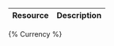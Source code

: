 <!--
@title Currency
@author Moltin Ltd
@description Currency endpoints
-->

Resource | Description
---------|------------
{% Currency %}